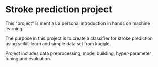 # Stroke prediction project

This "project" is ment as a personal introduction in hands on machine learning.

The purpose in this project is to create a classifier for stroke prediction using scikit-learn and simple data set from kaggle.

Project includes data preprocessing, model building, hyper-parameter tuning and evaluation.
